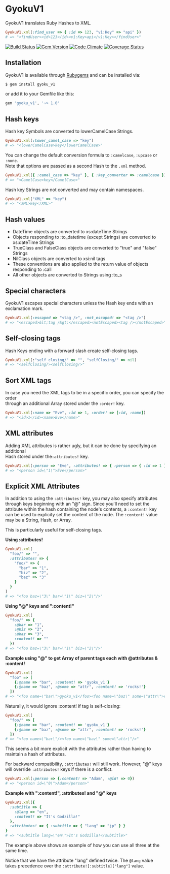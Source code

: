 # GyokuV1

GyokuV1 translates Ruby Hashes to XML.

``` ruby
GyokuV1.xml(:find_user => { :id => 123, "v1:Key" => "api" })
# => "<findUser><id>123</id><v1:Key>api</v1:Key></findUser>"
```

[![Build Status](https://secure.travis-ci.org/savonrb/gyoku_v1.png?branch=master)](http://travis-ci.org/savonrb/gyoku_v1)
[![Gem Version](https://badge.fury.io/rb/gyoku_v1.png)](http://badge.fury.io/rb/gyoku_v1)
[![Code Climate](https://codeclimate.com/github/savonrb/gyoku_v1.png)](https://codeclimate.com/github/savonrb/gyoku_v1)
[![Coverage Status](https://coveralls.io/repos/savonrb/gyoku_v1/badge.png?branch=master)](https://coveralls.io/r/savonrb/gyoku_v1)


## Installation

GyokuV1 is available through [Rubygems](http://rubygems.org/gems/gyoku_v1) and can be installed via:

``` bash
$ gem install gyoku_v1
```

or add it to your Gemfile like this:

``` ruby
gem 'gyoku_v1', '~> 1.0'
```


## Hash keys

Hash key Symbols are converted to lowerCamelCase Strings.

``` ruby
GyokuV1.xml(:lower_camel_case => "key")
# => "<lowerCamelCase>key</lowerCamelCase>"
```

You can change the default conversion formula to `:camelcase`, `:upcase` or `:none`.  
Note that options are passed as a second Hash to the `.xml` method.

``` ruby
GyokuV1.xml({ :camel_case => "key" }, { :key_converter => :camelcase })
# => "<CamelCase>key</CamelCase>"
```

Hash key Strings are not converted and may contain namespaces.

``` ruby
GyokuV1.xml("XML" => "key")
# => "<XML>key</XML>"
```


## Hash values

* DateTime objects are converted to xs:dateTime Strings
* Objects responding to :to_datetime (except Strings) are converted to xs:dateTime Strings
* TrueClass and FalseClass objects are converted to "true" and "false" Strings
* NilClass objects are converted to xsi:nil tags
* These conventions are also applied to the return value of objects responding to :call
* All other objects are converted to Strings using :to_s


## Special characters

GyokuV1 escapes special characters unless the Hash key ends with an exclamation mark.

``` ruby
GyokuV1.xml(:escaped => "<tag />", :not_escaped! => "<tag />")
# => "<escaped>&lt;tag /&gt;</escaped><notEscaped><tag /></notEscaped>"
```


## Self-closing tags

Hash Keys ending with a forward slash create self-closing tags.

``` ruby
GyokuV1.xml(:"self_closing/" => "", "selfClosing/" => nil)
# => "<selfClosing/><selfClosing/>"
```


## Sort XML tags

In case you need the XML tags to be in a specific order, you can specify the order  
through an additional Array stored under the `:order!` key.

``` ruby
GyokuV1.xml(:name => "Eve", :id => 1, :order! => [:id, :name])
# => "<id>1</id><name>Eve</name>"
```


## XML attributes

Adding XML attributes is rather ugly, but it can be done by specifying an additional  
Hash stored under the`:attributes!` key.

``` ruby
GyokuV1.xml(:person => "Eve", :attributes! => { :person => { :id => 1 } })
# => "<person id=\"1\">Eve</person>"
```

## Explicit XML Attributes

In addition to using the `:attributes!` key, you may also specify attributes through keys beginning with an "@" sign.
Since you'll need to set the attribute within the hash containing the node's contents, a `:content!` key can be used
to explicity set the content of the node. The `:content!` value may be a String, Hash, or Array.

This is particularly useful for self-closing tags.

**Using :attributes!**

``` ruby
GyokuV1.xml(
  "foo/" => "", 
  :attributes! => {
    "foo/" => {
      "bar" => "1", 
      "biz" => "2", 
      "baz" => "3"
    }
  }
)
# => "<foo baz=\"3\" bar=\"1\" biz=\"2\"/>"
```

**Using "@" keys and ":content!"**

``` ruby
GyokuV1.xml(
  "foo/" => {
    :@bar => "1",
    :@biz => "2",
    :@baz => "3",
    :content! => ""
  })
# => "<foo baz=\"3\" bar=\"1\" biz=\"2\"/>"
```

**Example using "@" to get Array of parent tags each with @attributes & :content!**

``` ruby
GyokuV1.xml(
  "foo" => [
    {:@name => "bar", :content! => 'gyoku_v1'}
    {:@name => "baz", :@some => "attr", :content! => 'rocks!'}
  ])
# => "<foo name=\"bar\">gyoku_v1</foo><foo name=\"baz\" some=\"attr\">rocks!</foo>"
```

Naturally, it would ignore :content! if tag is self-closing:

``` ruby
GyokuV1.xml(
  "foo/" => [
    {:@name => "bar", :content! => 'gyoku_v1'}
    {:@name => "baz", :@some => "attr", :content! => 'rocks!'}
  ])
# => "<foo name=\"bar\"/><foo name=\"baz\" some=\"attr\"/>"
```

This seems a bit more explicit with the attributes rather than having to maintain a hash of attributes.

For backward compatibility, `:attributes!` will still work. However, "@" keys will override `:attributes!` keys
if there is a conflict.

``` ruby
GyokuV1.xml(:person => {:content! => "Adam", :@id! => 0})
# => "<person id=\"0\">Adam</person>"
```

**Example with ":content!", :attributes! and "@" keys**

``` ruby
GyokuV1.xml({ 
  :subtitle => { 
    :@lang => "en", 
    :content! => "It's Godzilla!" 
  }, 
  :attributes! => { :subtitle => { "lang" => "jp" } } 
}
# => "<subtitle lang=\"en\">It's Godzilla!</subtitle>"
```

The example above shows an example of how you can use all three at the same time. 

Notice that we have the attribute "lang" defined twice.
The `@lang` value takes precedence over the `:attribute![:subtitle]["lang"]` value.
